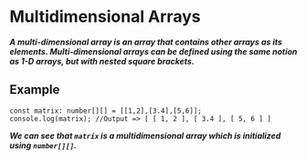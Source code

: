 # Multidimensional Arrays
***A multi-dimensional array is an array that contains other arrays as its elements. Multi-dimensional arrays can be defined using the same notion as 1-D arrays, but with nested square brackets.***

## Example
```
const matrix: number[][] = [[1,2],[3.4],[5,6]];
console.log(matrix); //Output => [ [ 1, 2 ], [ 3.4 ], [ 5, 6 ] ]
```
***We can see that `matrix` is a multidimensional array which is initialized using `number[][]`.***
